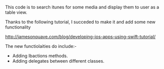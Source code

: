 This code is to search itunes for some media and display them to user as a table view.

Thanks to the following tutorial, I succeded to make it and add some new functionality

http://jamesonquave.com/blog/developing-ios-apps-using-swift-tutorial/

The new functiolaities do include:-

* Adding Ibactions methods.
* Adding delegates between different classes.

